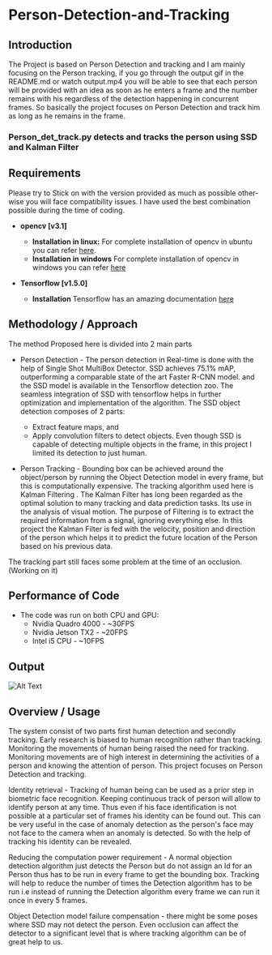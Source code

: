 # Person-Detection-and-Tracking

## Introduction
The Project is based on Person Detection and tracking and I am mainly focusing on the Person tracking, if you go through the output gif in the README.md or watch output.mp4 you will be able to see that each person will be provided with an idea as soon as he enters a frame and the number remains with his regardless of the detection happening in concurrent frames. So basically the project focuses on Person Detection and track him as long as he remains in the frame.

### Person_det_track.py detects and tracks the person using SSD and Kalman Filter
## Requirements
Please try to Stick on with the version provided as much as possible other-wise you will face compatibility issues. I have used the best combination possible during the time of coding.
* **opencv [v3.1]**
	* **Installation in linux:**
			For complete installation of opencv in ubuntu you can refer [here](http://www.pyimagesearch.com/2015/06/22/install-opencv-3-0-and-python-2-7-on-ubuntu/).
	* **Installation in windows**
			For complete installation of opencv in windows you can refer [here](https://putuyuwono.wordpress.com/2015/04/23/building-and-installing-opencv-3-0-on-windows-7-64-bit/)
      
* **Tensorflow [v1.5.0]** 
	* **Installation**
		Tensorflow has an amazing documentation [here](https://www.tensorflow.org/install/pip)
## Methodology / Approach
The method Proposed here is divided into 2 main parts

* Person Detection - The person detection in Real-time is done with the help of Single Shot MultiBox Detector. SSD achieves 75.1%
	mAP, outperforming a comparable state of the art Faster R-CNN model. and the SSD model is available in the Tensorflow detection
	zoo. The seamless integration of SSD with tensorflow helps in further optimization and implementation of the algorithm.
	The SSD object detection composes of 2 parts:
	* Extract feature maps, and 
	* Apply convolution filters to detect objects.
	Even though SSD is capable of detecting multiple objects in the frame, in this project I limited its detection to just human.

* Person Tracking - Bounding box can be achieved around the object/person by running the Object Detection model in every frame, but this is computationally expensive.
	The tracking algorithm used here is Kalman Filtering . The Kalman Filter has long been regarded as the optimal solution to many tracking and data prediction tasks. Its use in the analysis of visual motion. The purpose of Filtering is to extract the required information from a signal, ignoring everything else. In this project the Kalman Filter is fed with the velocity, position and direction of the person which helps it to predict the future location of the Person based on his previous data.

The tracking part still faces some problem at the time of an occlusion. (Working on it)

## Performance of Code
* The code was run on both CPU and GPU:	
	* Nvidia Quadro 4000  -  ~30FPS
	* Nvidia Jetson TX2   -  ~20FPS
	* Intel i5 CPU	      -  ~10FPS
## Output
![Alt Text](https://github.com/ambakick/Person-Detection-and-Tracking/blob/master/person%20detection%20and%20track.gif)

## Overview / Usage
The system consist of two parts first human detection and secondly tracking. Early research is biased to human recognition rather than tracking. Monitoring the movements of human being raised the need for tracking. Monitoring movements are of high interest in determining the activities of a person and knowing the attention of person. This project focuses on Person Detection and tracking.

Identity retrieval - Tracking of human being can be used as a prior step in biometric face recognition. Keeping continuous track
of person will allow to identify person at any time. Thus even if his face identification is not possible at a particular set of frames
his identity can be found out. This can be very useful in the case of anomaly detection as the person's face may not face to the
camera when an anomaly is detected. So with the help of tracking his identity can be revealed.

Reducing the computation power requirement - A normal objection detection algorithm just detects the Person but do not
assign an Id for an Person thus has to be run in every frame to get the bounding box. Tracking will help to reduce the number of
times the Detection algorithm has to be run i.e instead of running the Detection algorithm every frame we can run it once in
every 5 frames.

Object Detection model failure compensation - there might be some poses where SSD may not detect the person. Even occlusion can affect the detector to a significant level that is where tracking algorithm can be of great help to us.
